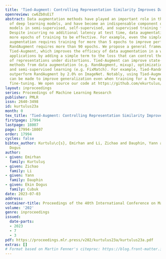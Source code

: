 ```yaml
---
title: 'Tied-Augment: Controlling Representation Similarity Improves Data Augmentation'
openreview: cw6Zb0sEiT
abstract: Data augmentation methods have played an important role in the recent advance
  of deep learning models, and have become an indispensable component of state-of-the-art
  models in semi-supervised, self-supervised, and supervised training for vision.
  Despite incurring no additional latency at test time, data augmentation often requires
  more epochs of training to be effective. For example, even the simple flips-and-crops
  augmentation requires training for more than 5 epochs to improve performance, whereas
  RandAugment requires more than 90 epochs. We propose a general framework called
  Tied-Augment, which improves the efficacy of data augmentation in a wide range of
  applications by adding a simple term to the loss that can control the similarity
  of representations under distortions. Tied-Augment can improve state-of-the-art
  methods from data augmentation (e.g. RandAugment, mixup), optimization (e.g. SAM),
  and semi-supervised learning (e.g. FixMatch). For example, Tied-RandAugment can
  outperform RandAugment by 2.0% on ImageNet. Notably, using Tied-Augment, data augmentation
  can be made to improve generalization even when training for a few epochs and when
  fine-tuning. We open source our code at https://github.com/ekurtulus/tied-augment/tree/main.
layout: inproceedings
series: Proceedings of Machine Learning Research
publisher: PMLR
issn: 2640-3498
id: kurtulus23a
month: 0
tex_title: 'Tied-Augment: Controlling Representation Similarity Improves Data Augmentation'
firstpage: 17994
lastpage: 18007
page: 17994-18007
order: 17994
cycles: false
bibtex_author: Kurtulu\c{s}, Emirhan and Li, Zichao and Dauphin, Yann and Cubuk, Ekin
  Dogus
author:
- given: Emirhan
  family: Kurtuluş
- given: Zichao
  family: Li
- given: Yann
  family: Dauphin
- given: Ekin Dogus
  family: Cubuk
date: 2023-07-03
address: 
container-title: Proceedings of the 40th International Conference on Machine Learning
volume: '202'
genre: inproceedings
issued:
  date-parts:
  - 2023
  - 7
  - 3
pdf: https://proceedings.mlr.press/v202/kurtulus23a/kurtulus23a.pdf
extras: []
# Format based on Martin Fenner's citeproc: https://blog.front-matter.io/posts/citeproc-yaml-for-bibliographies/
---
```

